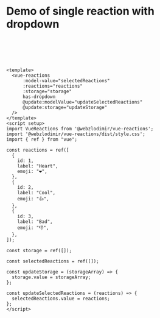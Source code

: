 # Demo of single reaction with dropdown

<script setup>
import VueReactions from '../../../src/VueReactions.vue';
import { ref } from "vue";

const reactions = ref([
  {
    id: 1,
    label: "Heart",
    emoji: "❤️",
  },
  {
    id: 2,
    label: "Cool",
    emoji: "👍",
  },
  {
    id: 3,
    label: "Bad",
    emoji: "👎",
  },
]);

const storage = ref([]);

const selectedReactions = ref([]);

const updateStorage = (storageArray) => {
  storage.value = storageArray;
};

const updateSelectedReactions = (reactions) => {
  selectedReactions.value = reactions;
};
</script>

<div style="padding: 32px 0;">
    <vue-reactions
        :model-value="selectedReactions"
        :reactions="reactions"
        :storage="storage"
        has-dropdown
        @update:modelValue="updateSelectedReactions"
        @update:storage="updateStorage"
    />
</div>

```vue
<template>
  <vue-reactions
      :model-value="selectedReactions"
      :reactions="reactions"
      :storage="storage"
      has-dropdown
      @update:modelValue="updateSelectedReactions"
      @update:storage="updateStorage"
  />
</template>
<script setup>
import VueReactions from '@webzlodimir/vue-reactions';
import '@webzlodimir/vue-reactions/dist/style.css';
import { ref } from "vue";

const reactions = ref([
  {
    id: 1,
    label: "Heart",
    emoji: "❤️",
  },
  {
    id: 2,
    label: "Cool",
    emoji: "👍",
  },
  {
    id: 3,
    label: "Bad",
    emoji: "👎",
  },
]);

const storage = ref([]);

const selectedReactions = ref([]);

const updateStorage = (storageArray) => {
  storage.value = storageArray;
};

const updateSelectedReactions = (reactions) => {
  selectedReactions.value = reactions;
};
</script>
```
